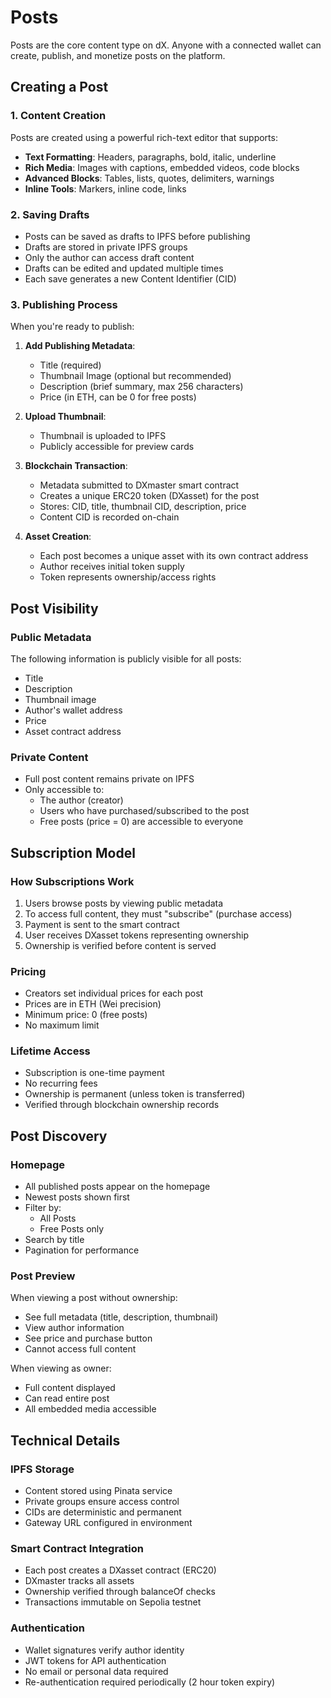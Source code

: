 # Posts

Posts are the core content type on dX. Anyone with a connected wallet can create, publish, and monetize posts on the platform.

## Creating a Post

### 1. Content Creation
Posts are created using a powerful rich-text editor that supports:
- **Text Formatting**: Headers, paragraphs, bold, italic, underline
- **Rich Media**: Images with captions, embedded videos, code blocks
- **Advanced Blocks**: Tables, lists, quotes, delimiters, warnings
- **Inline Tools**: Markers, inline code, links

### 2. Saving Drafts
- Posts can be saved as drafts to IPFS before publishing
- Drafts are stored in private IPFS groups
- Only the author can access draft content
- Drafts can be edited and updated multiple times
- Each save generates a new Content Identifier (CID)

### 3. Publishing Process
When you're ready to publish:

1. **Add Publishing Metadata**:
   - Title (required)
   - Thumbnail Image (optional but recommended)
   - Description (brief summary, max 256 characters)
   - Price (in ETH, can be 0 for free posts)

2. **Upload Thumbnail**: 
   - Thumbnail is uploaded to IPFS
   - Publicly accessible for preview cards

3. **Blockchain Transaction**:
   - Metadata submitted to DXmaster smart contract
   - Creates a unique ERC20 token (DXasset) for the post
   - Stores: CID, title, thumbnail CID, description, price
   - Content CID is recorded on-chain

4. **Asset Creation**:
   - Each post becomes a unique asset with its own contract address
   - Author receives initial token supply
   - Token represents ownership/access rights

## Post Visibility

### Public Metadata
The following information is publicly visible for all posts:
- Title
- Description
- Thumbnail image
- Author's wallet address
- Price
- Asset contract address

### Private Content
- Full post content remains private on IPFS
- Only accessible to:
  - The author (creator)
  - Users who have purchased/subscribed to the post
  - Free posts (price = 0) are accessible to everyone

## Subscription Model

### How Subscriptions Work
1. Users browse posts by viewing public metadata
2. To access full content, they must "subscribe" (purchase access)
3. Payment is sent to the smart contract
4. User receives DXasset tokens representing ownership
5. Ownership is verified before content is served

### Pricing
- Creators set individual prices for each post
- Prices are in ETH (Wei precision)
- Minimum price: 0 (free posts)
- No maximum limit

### Lifetime Access
- Subscription is one-time payment
- No recurring fees
- Ownership is permanent (unless token is transferred)
- Verified through blockchain ownership records

## Post Discovery

### Homepage
- All published posts appear on the homepage
- Newest posts shown first
- Filter by:
  - All Posts
  - Free Posts only
- Search by title
- Pagination for performance

### Post Preview
When viewing a post without ownership:
- See full metadata (title, description, thumbnail)
- View author information
- See price and purchase button
- Cannot access full content

When viewing as owner:
- Full content displayed
- Can read entire post
- All embedded media accessible

## Technical Details

### IPFS Storage
- Content stored using Pinata service
- Private groups ensure access control
- CIDs are deterministic and permanent
- Gateway URL configured in environment

### Smart Contract Integration
- Each post creates a DXasset contract (ERC20)
- DXmaster tracks all assets
- Ownership verified through balanceOf checks
- Transactions immutable on Sepolia testnet

### Authentication
- Wallet signatures verify author identity
- JWT tokens for API authentication
- No email or personal data required
- Re-authentication required periodically (2 hour token expiry)

